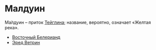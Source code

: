 # Малдуин

Ма́лдуин – приток [Тейглина](Тейглин.md); название, вероятно, означает «Желтая
река».


*   [Восточный Белерианд](../Восточный%20Белерианд.md)
*   [Эред Ветрин](Эред%20Ветрин.md)
